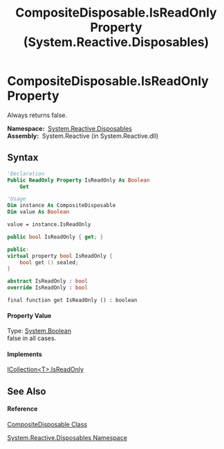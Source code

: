 ﻿---
title: CompositeDisposable.IsReadOnly Property  (System.Reactive.Disposables)
TOCTitle: IsReadOnly Property
ms:assetid: P:System.Reactive.Disposables.CompositeDisposable.IsReadOnly
ms:mtpsurl: https://msdn.microsoft.com/en-us/library/system.reactive.disposables.compositedisposable.isreadonly(v=VS.103)
ms:contentKeyID: 36069102
ms.date: 06/28/2011
mtps_version: v=VS.103
f1_keywords:
- System.Reactive.Disposables.CompositeDisposable.get_IsReadOnly
- System.Reactive.Disposables.CompositeDisposable.IsReadOnly
dev_langs:
- CSharp
- JScript
- VB
- FSharp
- c++
---

# CompositeDisposable.IsReadOnly Property

Always returns false.

**Namespace:**  [System.Reactive.Disposables](hh229090\(v=vs.103\).md)  
**Assembly:**  System.Reactive (in System.Reactive.dll)

## Syntax

``` vb
'Declaration
Public ReadOnly Property IsReadOnly As Boolean
    Get
```

``` vb
'Usage
Dim instance As CompositeDisposable
Dim value As Boolean

value = instance.IsReadOnly
```

``` csharp
public bool IsReadOnly { get; }
```

``` c++
public:
virtual property bool IsReadOnly {
    bool get () sealed;
}
```

``` fsharp
abstract IsReadOnly : bool
override IsReadOnly : bool
```

``` jscript
final function get IsReadOnly () : boolean
```

#### Property Value

Type: [System.Boolean](https://msdn.microsoft.com/en-us/library/a28wyd50)  
false in all cases.  

#### Implements

[ICollection\<T\>.IsReadOnly](https://msdn.microsoft.com/en-us/library/0cfatk9t)  

## See Also

#### Reference

[CompositeDisposable Class](hh228980\(v=vs.103\).md)

[System.Reactive.Disposables Namespace](hh229090\(v=vs.103\).md)


